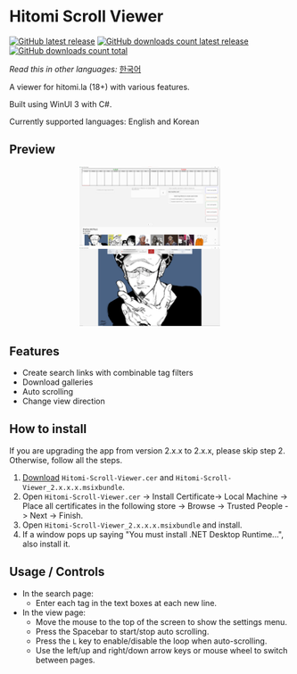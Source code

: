 # Hitomi Scroll Viewer
[![GitHub latest release](https://img.shields.io/github/release/kaismic/Hitomi-Scroll-Viewer.svg?logo=github)](https://github.com/kaismic/Hitomi-Scroll-Viewer/releases/latest)
[![GitHub downloads count latest release](https://img.shields.io/github/downloads/kaismic/Hitomi-Scroll-Viewer/latest/total.svg?logo=github)](https://github.com/kaismic/Hitomi-Scroll-Viewer/releases/latest)
[![GitHub downloads count total](https://img.shields.io/github/downloads/kaismic/Hitomi-Scroll-Viewer/total.svg?logo=github)](https://github.com/kaismic/Hitomi-Scroll-Viewer/releases)

*Read this in other languages:* [한국어](README-ko-KR.md)

A viewer for hitomi.la (18+) with various features.

Built using WinUI 3 with C#.

Currently supported languages: English and Korean

## Preview
<div align="center">
    <img src="images/preview1.png" style="width: 50%;">
    <img src="images/preview2.png" style="width: 50%;">
</div>

## Features
- Create search links with combinable tag filters
- Download galleries
- Auto scrolling
- Change view direction

## How to install
If you are upgrading the app from version 2.x.x to 2.x.x, please skip step 2. Otherwise, follow all the steps.
1. [Download](https://github.com/kaismic/Hitomi-Scroll-Viewer/releases/latest) `Hitomi-Scroll-Viewer.cer` and `Hitomi-Scroll-Viewer_2.x.x.x.msixbundle`.
2. Open `Hitomi-Scroll-Viewer.cer` -> Install Certificate-> Local Machine -> Place all certificates in the following store -> Browse -> Trusted People -> Next -> Finish.
3. Open `Hitomi-Scroll-Viewer_2.x.x.x.msixbundle` and install.
4. If a window pops up saying "You must install .NET Desktop Runtime...", also install it.

## Usage / Controls
- In the search page:
    - Enter each tag in the text boxes at each new line.
- In the view page:
    - Move the mouse to the top of the screen to show the settings menu.
    - Press the Spacebar to start/stop auto scrolling.
    - Press the `L` key to enable/disable the loop when auto-scrolling.
    - Use the left/up and right/down arrow keys or mouse wheel to switch between pages.
